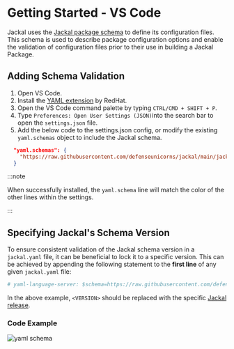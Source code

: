 # Getting Started - VS Code

Jackal uses the [Jackal package schema](https://github.com/defenseunicorns/jackal/blob/main/jackal.schema.json) to define its configuration files. This schema is used to describe package configuration options and enable the validation of configuration files prior to their use in building a Jackal Package.

## Adding Schema Validation

1. Open VS Code.
2. Install the [YAML extension](https://marketplace.visualstudio.com/items?itemName=redhat.vscode-yaml) by RedHat.
3. Open the VS Code command palette by typing `CTRL/CMD + SHIFT + P`.
4. Type `Preferences: Open User Settings (JSON)`into the search bar to open the `settings.json` file.
5. Add the below code to the settings.json config, or modify the existing `yaml.schemas` object to include the Jackal schema.

```json
  "yaml.schemas": {
    "https://raw.githubusercontent.com/defenseunicorns/jackal/main/jackal.schema.json": "jackal.yaml"
  }
```

:::note

When successfully installed, the `yaml.schema` line will match the color of the other lines within the settings.

:::

## Specifying Jackal's Schema Version

To ensure consistent validation of the Jackal schema version in a `jackal.yaml` file, it can be beneficial to lock it to a specific version. This can be achieved by appending the following statement to the **first line** of any given `jackal.yaml` file:

```yaml
# yaml-language-server: $schema=https://raw.githubusercontent.com/defenseunicorns/jackal/<VERSION>/jackal.schema.json
```

In the above example, `<VERSION>` should be replaced with the specific [Jackal release](https://github.com/defenseunicorns/jackal/releases).

### Code Example

![yaml schema](https://user-images.githubusercontent.com/92826525/226490465-1e6a56f7-41c4-45bf-923b-5242fa4ab64e.png)
